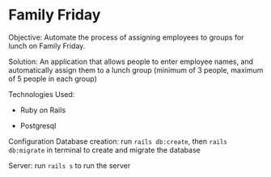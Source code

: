 # Family Friday

Objective: Automate the process of assigning employees to groups for lunch on Family Friday.

Solution: An application that allows people to enter employee names, and automatically assign them to a lunch group (minimum of 3 people, maximum of 5 people in each group)

Technologies Used:
* Ruby on Rails

* Postgresql

Configuration
Database creation: run ```rails db:create```, then ```rails db:migrate``` in terminal to create and migrate the database

Server: run ```rails s``` to run the server

